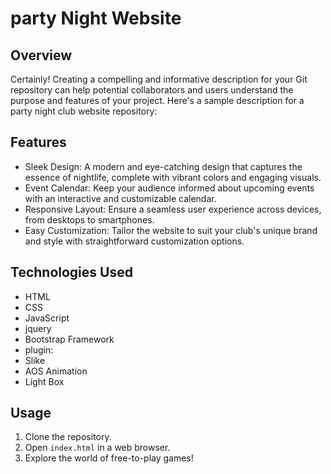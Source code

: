# party Night Website

## Overview

Certainly! Creating a compelling and informative description for your Git repository can help potential collaborators and users understand the purpose and features of your project. Here's a sample description for a party night club website repository:

## Features

- Sleek Design: A modern and eye-catching design that captures the essence of nightlife, complete with vibrant colors and engaging visuals.
- Event Calendar: Keep your audience informed about upcoming events with an interactive and customizable calendar.
- Responsive Layout: Ensure a seamless user experience across devices, from desktops to smartphones.
- Easy Customization: Tailor the website to suit your club's unique brand and style with straightforward customization options.

## Technologies Used

- HTML
- CSS
- JavaScript
- jquery
- Bootstrap Framework
- plugin:
- Slike
- AOS Animation
- Light Box

## Usage

1. Clone the repository.
2. Open `index.html` in a web browser.
3. Explore the world of free-to-play games!

